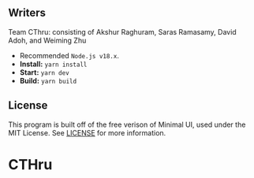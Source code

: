 ## Writers
Team CThru: consisting of Akshur Raghuram, Saras Ramasamy, David Adoh, and Weiming Zhu

- Recommended `Node.js v18.x`.
- **Install:** `yarn install`
- **Start:** `yarn dev`
- **Build:** `yarn build`

## License
This program is built off of the free verison of Minimal UI, used under the MIT License.
See [LICENSE](https://github.com/minimal-ui-kit/minimal.free/blob/main/LICENSE.md) for more information.
# CTHru
